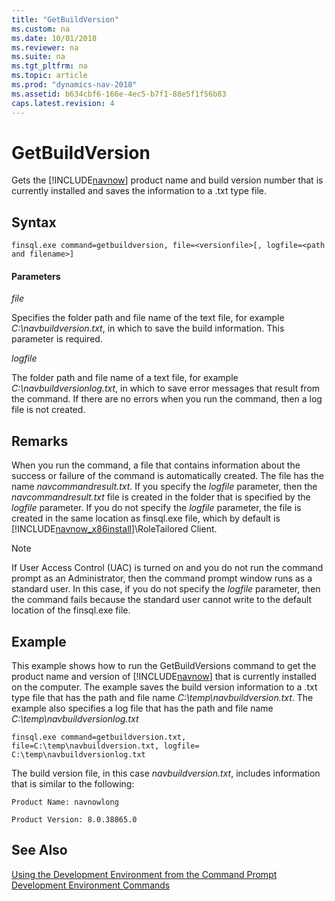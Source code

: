 ```yaml
---
title: "GetBuildVersion"
ms.custom: na
ms.date: 10/01/2018
ms.reviewer: na
ms.suite: na
ms.tgt_pltfrm: na
ms.topic: article
ms.prod: "dynamics-nav-2018"
ms.assetid: b634cbf6-166e-4ec5-b7f1-88e5f1f56b83
caps.latest.revision: 4
---
```

# GetBuildVersion
Gets the [!INCLUDE[navnow](includes/navnow_md.md)] product name and build version number that is currently installed and saves the information to a .txt type file.  
  
## Syntax  
  
```  
finsql.exe command=getbuildversion, file=<versionfile>[, logfile=<path and filename>]  
```  
  
#### Parameters  
 *file*  
  
 Specifies the folder path and file name of the text file, for example *C:\\navbuildversion.txt*, in which to save the build information. This parameter is required.  
  
 *logfile*  
  
 The folder path and file name of a text file, for example *C:\\navbuildversionlog.txt*, in which to save error messages that result from the command. If there are no errors when you run the command, then a log file is not created.  
  
## Remarks  
 When you run the command, a file that contains information about the success or failure of the command is automatically created. The file has the name *navcommandresult.txt*. If you specify the *logfile* parameter, then the *navcommandresult.txt* file is created in the folder that is specified by the *logfile* parameter. If you do not specify the *logfile* parameter, the file is created in the same location as finsql.exe file, which by default is [!INCLUDE[navnow_x86install](includes/navnow_x86install_md.md)]\\RoleTailored Client.  
  
> [!NOTE]  
>  If User Access Control \(UAC\) is turned on and you do not run the command prompt as an Administrator, then the command prompt window runs as a standard user. In this case, if you do not specify the *logfile* parameter, then the command fails because the standard user cannot write to the default location of the finsql.exe file.  
  
## Example  
 This example shows how to run the GetBuildVersions command to get the product name and version of [!INCLUDE[navnow](includes/navnow_md.md)] that is currently installed on the computer. The example saves the build version information to a .txt type file that has the path and file name *C:\\temp\\navbuildversion.txt*. The example also specifies a log file that has the path and file name *C:\\temp\\navbuildversionlog.txt*  
  
```  
finsql.exe command=getbuildversion.txt, file=C:\temp\navbuildversion.txt, logfile= C:\temp\navbuildversionlog.txt  
```  
  
 The build version file, in this case *navbuildversion.txt*, includes information that is similar to the following:  
  
 `Product Name: navnowlong`  
  
 `Product Version: 8.0.38865.0`  
  
## See Also  
 [Using the Development Environment from the Command Prompt](Using-the-Development-Environment-from-the-Command-Prompt.md)   
 [Development Environment Commands](Development-Environment-Commands.md)
